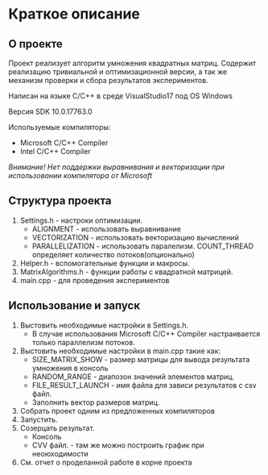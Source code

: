 # Краткое описание #

## О проекте
Проект реализует алгоритм умножения квадратных матриц. Содержит реализацию тривиальной и оптимизационной версии, а так же механизм проверки и сбора результатов экспериментов.

Написан на языке C/C++ в среде VisualStudio17 под OS Windows

Версия SDK 10.0.17763.0

Используемые компиляторы: 
* Microsoft C/C++ Compiler 
* Intel C/C++ Compiler

*Внимание! Нет поддержки выравнивания и векторизации при использовании компилятора от Microsoft*

## Структура проекта
1. Settings.h - настроки оптимизации. 
	* ALIGNMENT - использовать выравнивание
	* VECTORIZATION - использовать векторизацию вычислений
	* PARALLELIZATION - использовать паралелизм. COUNT_THREAD определяет количество потоков(опционально)
2. Helper.h - вспомогательные функции и макросы.
3. MatrixAlgorithms.h - функции работы с квадратной матрицей.
4. main.cpp - для проведения экспериментов

## Использование и запуск
1. Выстовить необходимые настройки в Settings.h.
	* В случае использования Microsoft C/C++ Compiler настраивается только параллелизм потоков.
2. Выстовить необходимые настройки в main.cpp такие как:
	* SIZE_MATRIX_SHOW - размер матрицы для вывода результата умножения в консоль
	* RANDOM_RANGE - диапозон значений элементов матриц.
	* FILE_RESULT_LAUNCH - имя файла для зависи результатов с csv файл.
	* Заполнить вектор размеров матриц.
2. Собрать проект одним из предложенных компиляторов
3. Запустить.
4. Созерцать результат. 
	* Консоль
	* CVV файл. - там же можно построить график при неоюходимости
5. См. отчет о проделанной работе в корне проекта
